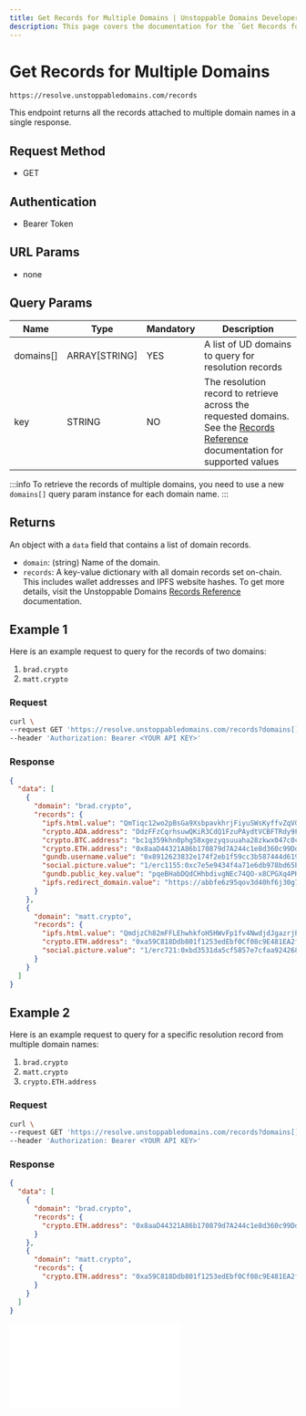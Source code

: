```yaml
---
title: Get Records for Multiple Domains | Unstoppable Domains Developer Portal
description: This page covers the documentation for the `Get Records for Multiple Domains` endpoint.
---
```


# Get Records for Multiple Domains

```
https://resolve.unstoppabledomains.com/records
```

This endpoint returns all the records attached to multiple domain names in a single response.

## Request Method

* GET

## Authentication

* Bearer Token

## URL Params

* none

## Query Params

| Name | Type | Mandatory | Description |
| - | - | - | - |
| domains[] | ARRAY[STRING] | YES | A list of UD domains to query for resolution records |
| key | STRING | NO | The resolution record to retrieve across the requested domains. See the [Records Reference](/developer-toolkit/reference/records-reference.md) documentation for supported values |

:::info
To retrieve the records of multiple domains, you need to use a new `domains[]` query param instance for each domain name.
:::

## Returns

An object with a `data` field that contains a list of domain records.

* `domain`: (string) Name of the domain.
* `records`: A key-value dictionary with all domain records set on-chain. This includes wallet addresses and IPFS website hashes. To get more details, visit the Unstoppable Domains [Records Reference](/developer-toolkit/reference/records-reference.md) documentation.

## Example 1

Here is an example request to query for the records of two domains:

1. `brad.crypto`
2. `matt.crypto`

### Request

```bash
curl \
--request GET 'https://resolve.unstoppabledomains.com/records?domains[]=brad.crypto&domains[]=matt.crypto' \
--header 'Authorization: Bearer <YOUR API KEY>'
```

### Response

```json
{
  "data": [
    {
      "domain": "brad.crypto",
      "records": {
        "ipfs.html.value": "QmTiqc12wo2pBsGa9XsbpavkhrjFiyuSWsKyffvZqVGtut",
        "crypto.ADA.address": "DdzFFzCqrhsuwQKiR3CdQ1FzuPAydtVCBFTRdy9FPKepAHEoXCee2qrio975M4cEbqYwZBsWJTNyrJ8NLJmAReSwAakQEHWBEd2HvSS7",
        "crypto.BTC.address": "bc1q359khn0phg58xgezyqsuuaha28zkwx047c0c3y",
        "crypto.ETH.address": "0x8aaD44321A86b170879d7A244c1e8d360c99DdA8",
        "gundb.username.value": "0x8912623832e174f2eb1f59cc3b587444d619376ad5bf10070e937e0dc22b9ffb2e3ae059e6ebf729f87746b2f71e5d88ec99c1fb3c7c49b8617e2520d474c48e1c",
        "social.picture.value": "1/erc1155:0xc7e5e9434f4a71e6db978bd65b4d61d3593e5f27/14317",
        "gundb.public_key.value": "pqeBHabDQdCHhbdivgNEc74QO-x8CPGXq4PKWgfIzhY.7WJR5cZFuSyh1bFwx0GWzjmrim0T5Y6Bp0SSK0im3nI",
        "ipfs.redirect_domain.value": "https://abbfe6z95qov3d40hf6j30g7auo7afhp.mypinata.cloud/ipfs/Qme54oEzRkgooJbCDr78vzKAWcv6DDEZqRhhDyDtzgrZP6"
      }
    },
    {
      "domain": "matt.crypto",
      "records": {
        "ipfs.html.value": "QmdjzCh82mFFLEhwhkfoH5HWvFp1fv4NwdjdJgazrjPsFy",
        "crypto.ETH.address": "0xa59C818Ddb801f1253edEbf0Cf08c9E481EA2fE5",
        "social.picture.value": "1/erc721:0xbd3531da5cf5857e7cfaa92426877b022e612cf8/395"
      }
    }
  ]
}
```

## Example 2

Here is an example request to query for a specific resolution record from multiple domain names:

1. `brad.crypto`
2. `matt.crypto`
3. `crypto.ETH.address`

### Request

```bash
curl \
--request GET 'https://resolve.unstoppabledomains.com/records?domains[]=brad.crypto&domains[]=matt.crypto&key=crypto.ETH.address' \
--header 'Authorization: Bearer <YOUR API KEY>'
```

### Response

```json
{
  "data": [
    {
      "domain": "brad.crypto",
      "records": {
        "crypto.ETH.address": "0x8aaD44321A86b170879d7A244c1e8d360c99DdA8"
      }
    },
    {
      "domain": "matt.crypto",
      "records": {
        "crypto.ETH.address": "0xa59C818Ddb801f1253edEbf0Cf08c9E481EA2fE5"
      }
    }
  ]
}
```

<embed src="/snippets/_discord.md" />
